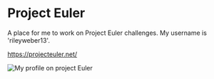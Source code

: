 # Project Euler

A place for me to work on Project Euler challenges. My username is
'rileyweber13'.

https://projecteuler.net/

![My profile on project Euler](https://projecteuler.net/profile/rileyweber13.png)
